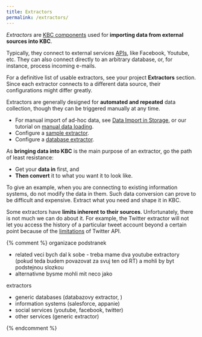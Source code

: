 ```yaml
---
title: Extractors
permalink: /extractors/
---
```


*Extractors* are [KBC components](/overview/) used for **importing data from external sources into KBC**. 

Typically, they connect to external services [APIs](https://en.wikipedia.org/wiki/Application_programming_interface#Web_APIs), like Facebook, Youtube, etc. 
They can also connect directly to an arbitrary database, or, for instance, process incoming e-mails. 

For a definitive list of usable extractors, see your project **Extractors** section. 
Since each extractor connects to a different data source, their configurations might differ greatly.

Extractors are generally designed for **automated and repeated** data collection, though they can 
be triggered manually at any time. 

- For manual import of ad-hoc data, see [Data Import in Storage](/storage/), or our tutorial on [manual data loading](/overview/tutorial/load/).
- Configure a [sample extractor](/overview/tutorial/load/googledrive/). 
- Configure a [database extractor](/overview/tutorial/load/database/).

As **bringing data into KBC** is the main purpose of an extractor, go the path of least resistance:

- Get your **data in** first, and 
- **Then convert** it to what you want it to look like. 

To give an example, when you are connecting to existing information systems, do not modify the data in them. 
Such data conversion can prove to be difficult and expensive. Extract what you need and shape it in KBC.

Some extractors have **limits inherent to their sources**. Unfortunately, there is not much we can do about it. 
For example, the Twitter extractor will not let you access the history of a particular tweet account beyond a certain point
because of the [limitations](http://stackoverflow.com/questions/1662151/getting-historical-data-from-twitter) of Twitter API.  


{% comment %}
organizace podstranek
- related veci bych dal k sobe - treba mame dva youtube extractory (pokud teda budem povazovat za svuj ten od RT) a 
mohli by byt podstejnou slozkou
- alternativne bysme mohli mit neco jako

extractors
- generic databases (databazovy extractor, )
- information systems (salesforce, appanie)
- social services (youtube, facebook, twitter)
- other services (generic extractor)

{% endcomment %}

